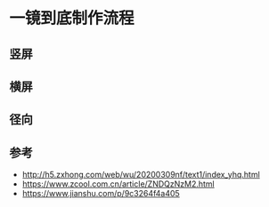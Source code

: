 # 一镜到底制作流程

## 竖屏

## 横屏

## 径向

## 参考
* http://h5.zxhong.com/web/wu/20200309nf/text1/index_yhq.html
* https://www.zcool.com.cn/article/ZNDQzNzM2.html
* https://www.jianshu.com/p/9c3264f4a405